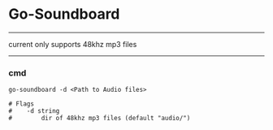 # Go-Soundboard

---
current only supports 48khz mp3 files

---
### cmd
```shell
go-soundboard -d <Path to Audio files>

# Flags
#    -d string
#        dir of 48khz mp3 files (default "audio/")
```